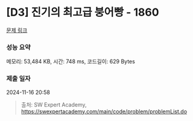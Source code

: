 # [D3] 진기의 최고급 붕어빵 - 1860 

[문제 링크](https://swexpertacademy.com/main/code/problem/problemDetail.do?contestProbId=AV5LsaaqDzYDFAXc) 

### 성능 요약

메모리: 53,484 KB, 시간: 748 ms, 코드길이: 629 Bytes

### 제출 일자

2024-11-16 20:58



> 출처: SW Expert Academy, https://swexpertacademy.com/main/code/problem/problemList.do